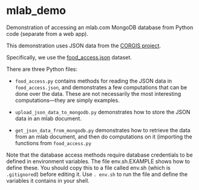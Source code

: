 # mlab_demo

Demonstration of accessing an mlab.com MongoDB database from Python code
(separate from a web app).

This demonstration uses JSON data from the [CORGIS project](https://think.cs.vt.edu/corgis/).

Specifically, we use the [food_access.json](https://think.cs.vt.edu/corgis/json/food_access/food_access.html) dataset.

There are three Python files:


* `food_access.py` contains methods for reading the JSON data in
    `food_access.json`, and demonstrates a few computations that can
    be done over the data.   These are not necessarily the most interesting computations&mdash;they are simply examples.
    
* `upload_json_data_to_mongodb.py` demonstrates how to store the JSON data
   in an mlab document.
   
* `get_json_data_from_mongodb.py` demonstrates how to retrieve the data
   from an mlab document, and then do computations on it (importing the
   functions from `food_access.py`

Note that the database access methods require database credentials to
be defined in environment variables.   The file env.sh.EXAMPLE shows how
to define these.   You should copy this to a file called env.sh (which is `.gitignore`d) before editing it.  Use `. env.sh` to run the file and define the variables it contains in your shell.





